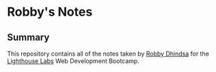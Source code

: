# Robby's Notes

## Summary

This repository contains all of the notes taken by [Robby Dhindsa](https://github.com/robbydhindsa) for the [Lighthouse Labs](https://www.lighthouselabs.ca/) Web Development Bootcamp. 